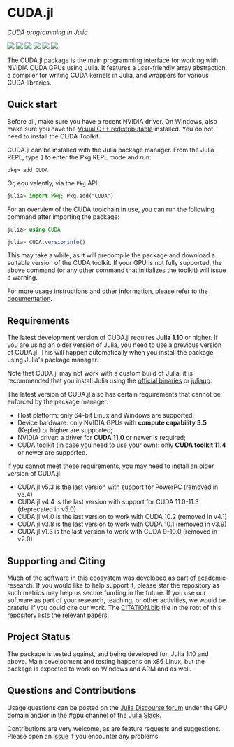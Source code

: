 # CUDA.jl

*CUDA programming in Julia*

[![][doi-img]][doi-url] [![][docs-stable-img]][docs-stable-url] [![][docs-dev-img]][docs-dev-url] [![][buildkite-img]][buildkite-url] [![][codecov-img]][codecov-url] [![][benchmark-img]][benchmark-url]

[doi-img]: https://zenodo.org/badge/doi/10.1109/TPDS.2018.2872064.svg
[doi-url]: https://ieeexplore.ieee.org/abstract/document/8471188

[docs-stable-img]: https://img.shields.io/badge/docs-stable-blue.svg
[docs-stable-url]: https://cuda.juliagpu.org/stable/

[docs-dev-img]: https://img.shields.io/badge/docs-dev-blue.svg
[docs-dev-url]: https://cuda.juliagpu.org/dev/

[buildkite-img]: https://badge.buildkite.com/27aaeb352a9420297ed2d30cb055ac383a399ea8f121599912.svg?branch=master
[buildkite-url]: https://buildkite.com/julialang/cuda-dot-jl

[codecov-img]: https://codecov.io/gh/JuliaGPU/CUDA.jl/branch/master/graph/badge.svg
[codecov-url]: https://codecov.io/gh/JuliaGPU/CUDA.jl

[benchmark-img]: https://img.shields.io/badge/benchmarks-Chart-yellowgreen
[benchmark-url]: https://cuda.juliagpu.org/bench/

The CUDA.jl package is the main programming interface for working with NVIDIA CUDA GPUs
using Julia. It features a user-friendly array abstraction, a compiler for writing CUDA
kernels in Julia, and wrappers for various CUDA libraries.


## Quick start

Before all, make sure you have a recent NVIDIA driver. On Windows, also make sure you have
the [Visual C++ redistributable](https://aka.ms/vs/16/release/vc_redist.x64.exe) installed.
You do not need to install the CUDA Toolkit.

CUDA.jl can be installed with the Julia package manager. From the Julia REPL, type `]` to
enter the Pkg REPL mode and run:

```
pkg> add CUDA
```

Or, equivalently, via the `Pkg` API:

```julia
julia> import Pkg; Pkg.add("CUDA")
```

For an overview of the CUDA toolchain in use, you can run the following command after
importing the package:

```julia
julia> using CUDA

julia> CUDA.versioninfo()
```

This may take a while, as it will precompile the package and download a suitable version of
the CUDA toolkit. If your GPU is not fully supported, the above command (or any other
command that initializes the toolkit) will issue a warning.

For more usage instructions and other information, please refer to [the
documentation](https://juliagpu.github.io/CUDA.jl/stable/).


## Requirements

The latest development version of CUDA.jl requires **Julia 1.10** or higher. If you are
using an older version of Julia, you need to use a previous version of CUDA.jl. This will
happen automatically when you install the package using Julia's package manager.

Note that CUDA.jl may not work with a custom build of Julia; it is recommended that you
install Julia using the [official binaries](https://julialang.org/downloads/) or
[juliaup](https://github.com/JuliaLang/juliaup).

The latest version of CUDA.jl also has certain requirements that cannot be enforced by the
package manager:

- Host platform: only 64-bit Linux and Windows are supported;
- Device hardware: only NVIDIA GPUs with **compute capability 3.5** (Kepler) or higher are
  supported;
- NVIDIA driver: a driver for **CUDA 11.0** or newer is required;
- CUDA toolkit (in case you need to use your own): only **CUDA toolkit 11.4** or newer are
  supported.

If you cannot meet these requirements, you may need to install an older version of CUDA.jl:

* CUDA.jl v5.3 is the last version with support for PowerPC (removed in v5.4)
* CUDA.jl v4.4 is the last version with support for CUDA 11.0-11.3 (deprecated in v5.0)
* CUDA.jl v4.0 is the last version to work with CUDA 10.2 (removed in v4.1)
* CUDA.jl v3.8 is the last version to work with CUDA 10.1 (removed in v3.9)
* CUDA.jl v1.3 is the last version to work with CUDA 9-10.0 (removed in v2.0)


## Supporting and Citing

Much of the software in this ecosystem was developed as part of academic research. If you
would like to help support it, please star the repository as such metrics may help us secure
funding in the future. If you use our software as part of your research, teaching, or other
activities, we would be grateful if you could cite our work. The
[CITATION.bib](https://github.com/JuliaGPU/CUDA.jl/blob/master/CITATION.bib) file in the
root of this repository lists the relevant papers.


## Project Status

The package is tested against, and being developed for, Julia 1.10 and above. Main
development and testing happens on x86 Linux, but the package is expected to work on
Windows and ARM and as well.


## Questions and Contributions

Usage questions can be posted on the [Julia Discourse
forum](https://discourse.julialang.org/c/domain/gpu) under the GPU domain and/or in the #gpu
channel of the [Julia Slack](https://julialang.org/community/).

Contributions are very welcome, as are feature requests and suggestions. Please open an
[issue](https://github.com/JuliaGPU/CUDA.jl/issues) if you encounter any problems.
